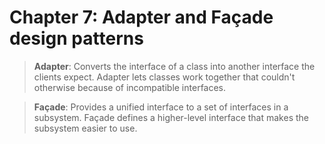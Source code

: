 # Chapter 7: Adapter and Façade design patterns

> **Adapter**: Converts the interface of a class into another interface the clients expect. Adapter lets classes work together that couldn't otherwise because of incompatible interfaces.

> **Façade**: Provides a unified interface to a set of interfaces in a subsystem.  Façade defines a higher-level interface that makes the subsystem easier to use.
